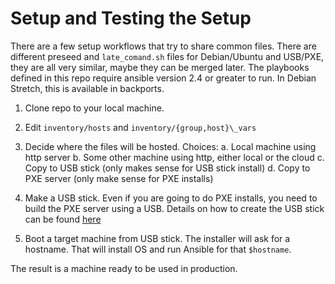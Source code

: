 # Setup and Testing the Setup

There are a few setup workflows that try to share common files.
There are different preseed and `late_comand.sh` files for Debian/Ubuntu and
USB/PXE, they are all very similar, maybe they can be merged later. The
playbooks defined in this repo require ansible version 2.4 or greater to run.
In Debian Stretch, this is available in backports.

1. Clone repo to your local machine.
2. Edit `inventory/hosts` and `inventory/{group,host}\_vars`
3. Decide where the files will be hosted.
   Choices:
    a. Local machine using http server
    b. Some other machine using http, either local or the cloud
    c. Copy to USB stick (only makes sense for USB stick install)
    d. Copy to PXE server (only make sense for PXE installs)

4. Make a USB stick. Even if you are going to do PXE installs, you need to build
   the PXE server using a USB. Details on how to create the USB stick can be
   found [here](scripts/README.md)
5. Boot a target machine from USB stick. The installer will ask for a hostname.
   That will install OS and run Ansible for that `$hostname`.

The result is a machine ready to be used in production.
